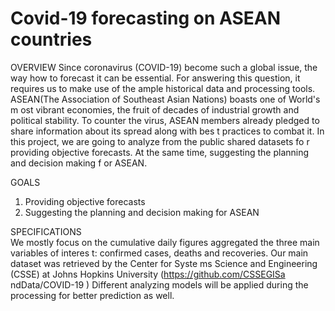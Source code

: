 # Covid-19 forecasting on ASEAN countries 
OVERVIEW 
 Since coronavirus (COVID-19) become such a global issue, the way how to forecast it can be essential. For answering this question, it requires us to make use of the ample historical data and processing tools. ASEAN(The Association of Southeast Asian Nations) boasts one of World's m ost vibrant economies, the fruit of decades of industrial growth and political stability. To counter the virus, ASEAN members already pledged to share information about its spread along with bes t practices to combat it. In this project, we are going to analyze from the public shared datasets fo r providing objective forecasts. At the same time, suggesting the planning and decision making f or ASEAN. 
 
GOALS 
1. Providing objective forecasts 
2. Suggesting the planning and decision making for ASEAN  
 
SPECIFICATIONS  
We mostly focus on the cumulative daily figures aggregated the three main variables of interes t: confirmed cases, deaths and recoveries. Our main dataset was retrieved by the Center for Syste ms Science and Engineering (CSSE) at Johns Hopkins University (https://github.com/CSSEGISa ndData/COVID-19 )    Different analyzing models will be applied during the processing for better prediction as well.  
